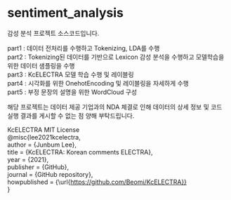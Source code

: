 # sentiment_analysis
  감성 분석 프로젝트 소스코드입니다.  

part1 : 데이터 전처리를 수행하고 Tokenizing, LDA를 수행  
part2 : Tokenizing된 데이터를 기반으로 Lexicon 감성 분석을 수행하고 모델학습을 위한 데이터 샘플링을 수행  
part3 : KcELECTRA 모델 학습 수행 및 레이블링  
part4 : 시각화를 위한 OnehotEncoding 및 레이블링을 자세하게 수행  
part5 : 부정 문장의 설명을 위한 WordCloud 구성  

  해당 프로젝트는 데이터 제공 기업과의 NDA 체결로 인해 데이터의 상세 정보 및 코드 실행 결과를 게시할 수 없는 점 양해 부탁드립니다.

KcELECTRA MIT License  
@misc{lee2021kcelectra,  
  author = {Junbum Lee},  
  title = {KcELECTRA: Korean comments ELECTRA},  
  year = {2021},  
  publisher = {GitHub},  
  journal = {GitHub repository},  
  howpublished = {\url{https://github.com/Beomi/KcELECTRA}}  
}
